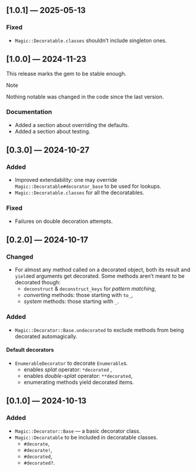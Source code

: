 ## [1.0.1] — 2025-05-13

### Fixed

- `Magic::Decoratable.classes` shouldn’t include singleton ones.


## [1.0.0] — 2024-11-23

This release marks the gem to be stable enough.

> [!NOTE]
> Nothing notable was changed in the code since the last version.

### Documentation

- Added a section about overriding the defaults.
- Added a section about testing.


## [0.3.0] — 2024-10-27

### Added

- Improved extendability: one may override `Magic::Decoratable#decorator_base` to be used for lookups.
- `Magic::Decoratable.classes` for all the decoratables.

### Fixed

- Failures on double decoration attempts.


## [0.2.0] — 2024-10-17

### Changed

- For almost any method called on a decorated object, both its result and `yield`ed arguments get decorated.
  Some methods aren’t meant to be decorated though:
	- `deconstruct` & `deconstruct_keys` for _pattern matching_,
	- _converting_ methods: those starting with `to_`,
	- _system_ methods: those starting with `_`.

### Added

- `Magic::Decorator::Base.undecorated` to exclude methods from being decorated automagically.

#### Default decorators

- `EnumerableDecorator` to decorate `Enumerable`s.
	- enables _splat_ operator: `*decorated` ,
	- enables _double-splat_ operator: `**decorated`,
	- enumerating methods yield decorated items.


## [0.1.0] — 2024-10-13

### Added

- `Magic::Decorator::Base` — a basic decorator class.
- `Magic::Decoratable` to be included in decoratable classes.
	- `#decorate`,
	- `#decorate!`,
	- `#decorated`,
	- `#decorated?`.
